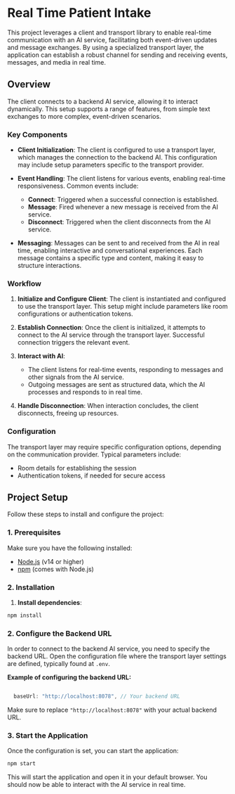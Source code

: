 # Real Time Patient Intake

This project leverages a client and transport library to enable real-time communication with an AI service, facilitating both event-driven updates and message exchanges. By using a specialized transport layer, the application can establish a robust channel for sending and receiving events, messages, and media in real time.

## Overview

The client connects to a backend AI service, allowing it to interact dynamically. This setup supports a range of features, from simple text exchanges to more complex, event-driven scenarios.

### Key Components

- **Client Initialization**: The client is configured to use a transport layer, which manages the connection to the backend AI. This configuration may include setup parameters specific to the transport provider.
- **Event Handling**: The client listens for various events, enabling real-time responsiveness. Common events include:

  - **Connect**: Triggered when a successful connection is established.
  - **Message**: Fired whenever a new message is received from the AI service.
  - **Disconnect**: Triggered when the client disconnects from the AI service.

- **Messaging**: Messages can be sent to and received from the AI in real time, enabling interactive and conversational experiences. Each message contains a specific type and content, making it easy to structure interactions.

### Workflow

1. **Initialize and Configure Client**: The client is instantiated and configured to use the transport layer. This setup might include parameters like room configurations or authentication tokens.

2. **Establish Connection**: Once the client is initialized, it attempts to connect to the AI service through the transport layer. Successful connection triggers the relevant event.

3. **Interact with AI**:

   - The client listens for real-time events, responding to messages and other signals from the AI service.
   - Outgoing messages are sent as structured data, which the AI processes and responds to in real time.

4. **Handle Disconnection**: When interaction concludes, the client disconnects, freeing up resources.

### Configuration

The transport layer may require specific configuration options, depending on the communication provider. Typical parameters include:

- Room details for establishing the session
- Authentication tokens, if needed for secure access

## Project Setup

Follow these steps to install and configure the project:

### 1. Prerequisites

Make sure you have the following installed:

- [Node.js](https://nodejs.org/) (v14 or higher)
- [npm](https://www.npmjs.com/) (comes with Node.js)

### 2. Installation

1.  **Install dependencies**:
   ```bash
   npm install
   ```

### 2. Configure the Backend URL

In order to connect to the backend AI service, you need to specify the backend URL. Open the configuration file where the transport layer settings are defined, typically found at `.env`.

**Example of configuring the backend URL:**

```javascript

  baseUrl: "http://localhost:8078", // Your backend URL
```

Make sure to replace `"http://localhost:8078"` with your actual backend URL.

### 3. Start the Application

Once the configuration is set, you can start the application:

```bash
npm start
```

This will start the application and open it in your default browser. You should now be able to interact with the AI service in real time.

